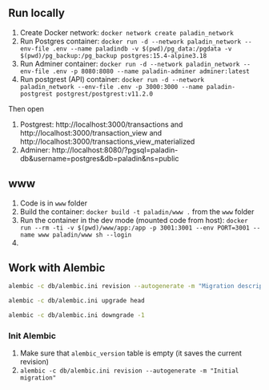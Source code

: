 ## Run locally

1. Create Docker network: `docker network create paladin_network`
1. Run Postgres container: `docker run -d --network paladin_network --env-file .env --name paladindb -v $(pwd)/pg_data:/pgdata -v $(pwd)/pg_backup:/pg_backup postgres:15.4-alpine3.18`
1. Run Adminer container: `docker run -d --network paladin_network --env-file .env -p 8080:8080 --name paladin-adminer adminer:latest`
1. Run postgrest (API) container: `docker run -d --network paladin_network --env-file .env -p 3000:3000 --name paladin-postgrest postgrest/postgrest:v11.2.0`

Then open 

1. Postgrest: http://localhost:3000/transactions and http://localhost:3000/transaction_view and http://localhost:3000/transactions_view_materialized
1. Adminer: http://localhost:8080/?pgsql=paladin-db&username=postgres&db=paladin&ns=public

## www

1. Code is in `www` folder
1. Build the container: `docker build -t paladin/www .` from the `www` folder
1. Run the container in the dev mode (mounted code from host): `docker run --rm -ti -v $(pwd)/www/app:/app -p 3001:3001 --env PORT=3001 --name www paladin/www sh --login`
1. 

## Work with Alembic

```sh
alembic -c db/alembic.ini revision --autogenerate -m "Migration description"
```

```sh
alembic -c db/alembic.ini upgrade head
```

```sh
alembic -c db/alembic.ini downgrade -1
```

### Init Alembic

1. Make sure that `alembic_version` table is empty (it saves the current revision)
1. `alembic -c db/alembic.ini revision --autogenerate -m "Initial migration"`
